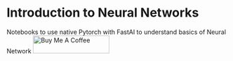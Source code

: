 # Introduction to Neural Networks

Notebooks to use native Pytorch with FastAI to understand basics of Neural Network
<a href="https://www.buymeacoffee.com/sheikmohdimran" target="_blank"><img src="https://cdn.buymeacoffee.com/buttons/default-orange.png" alt="Buy Me A Coffee" height="41" width="174"></a>
